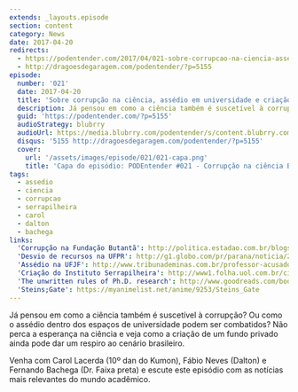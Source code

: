 ```yaml
---
extends: _layouts.episode
section: content
category: News
date: 2017-04-20
redirects:
  - https://podentender.com/2017/04/021-sobre-corrupcao-na-ciencia-assedio-e-serrapilheira.html
  - http://dragoesdegaragem.com/podentender/?p=5155
episode:
  number: '021'
  date: 2017-04-20
  title: 'Sobre corrupção na ciência, assédio em universidade e criação do Instituto Serrapilheira'
  description: Já pensou em como a ciência também é suscetível à corrupção? Ou como o assédio dentro dos espaços de universidade podem ser combatidos? Não perca a esperança na ciência e veja como a criação de um fundo privado ainda pode dar um respiro ao cenário brasileiro.
  guid: 'https://podentender.com/?p=5155'
  audioStrategy: blubrry
  audioUrl: https://media.blubrry.com/podentender/s/content.blubrry.com/podentender/PODEntender_021_NEWS.mp3
  disqus: '5155 http://dragoesdegaragem.com/podentender/?p=5155'
  cover:
    url: '/assets/images/episode/021/021-capa.png'
    title: 'Capa do episódio: PODEntender #021 - Corrupção na ciência Brasileira, Assédio e agressão envolvendo professor da UFJF e Novo Instituto privado para apoio à ciência Brasileira'
tags:
  - assedio
  - ciencia
  - corrupcao
  - serrapilheira
  - carol
  - dalton
  - bachega
links:
  'Corrupção na Fundação Butantã': http://politica.estadao.com.br/blogs/fausto-macedo/empresa-laranja-recebeu-da-fundacao-butanta-fortuna-26-mil-vezes-maior-que-seu-capital-social/
  'Desvio de recursos na UFPR': http://g1.globo.com/pr/parana/noticia/2017/02/pf-cumpre-operacao-contra-desvio-de-recursos-publicos-destinados-ufpr.html
  'Assédio na UFJF': http://www.tribunademinas.com.br/professor-acusado-de-assedio-e-agressao-e-demitido-da-ufjf/
  'Criação do Instituto Serrapilheira': http://www1.folha.uol.com.br/ciencia/2017/03/1868742-joao-moreira-salles-lanca-instituto-privado-de-apoio-a-ciencia.shtml
  'The unwritten rules of Ph.D. research': http://www.goodreads.com/book/show/2221603.The_Unwritten_Rules_of_Ph_D_Research
  'Steins;Gate': https://myanimelist.net/anime/9253/Steins_Gate
---
```


Já pensou em como a ciência também é suscetível à corrupção?
Ou como o assédio dentro dos espaços de universidade podem ser combatidos?
Não perca a esperança na ciência e veja como a criação de um fundo privado ainda pode dar um
respiro ao cenário brasileiro.

Venha com Carol Lacerda (10º dan do Kumon), Fábio Neves (Dalton) e Fernando Bachega (Dr. Faixa preta)
e escute este episódio com as notícias mais relevantes do mundo acadêmico. 

